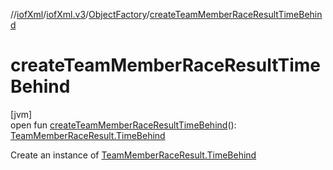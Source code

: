 //[iofXml](../../../index.md)/[iofXml.v3](../index.md)/[ObjectFactory](index.md)/[createTeamMemberRaceResultTimeBehind](create-team-member-race-result-time-behind.md)

# createTeamMemberRaceResultTimeBehind

[jvm]\
open fun [createTeamMemberRaceResultTimeBehind](create-team-member-race-result-time-behind.md)(): [TeamMemberRaceResult.TimeBehind](../-team-member-race-result/-time-behind/index.md)

Create an instance of [TeamMemberRaceResult.TimeBehind](../-team-member-race-result/-time-behind/index.md)
